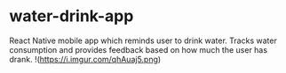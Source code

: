 # water-drink-app
React Native mobile app which reminds user to drink water. Tracks water consumption and provides feedback based on how much the user has drank.
!(https://i.imgur.com/qhAuaj5.png)
